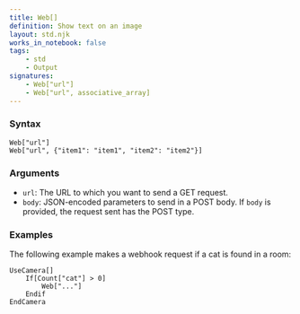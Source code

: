 ```yaml
---
title: Web[]
definition: Show text on an image
layout: std.njk
works_in_notebook: false
tags:
    - std
    - Output
signatures:
    - Web["url"]
    - Web["url", associative_array]
---
```


### Syntax

```
Web["url"]
Web["url", {"item1": "item1", "item2": "item2"}]
```

### Arguments

- `url`: The URL to which you want to send a GET request.
- `body`: JSON-encoded parameters to send in a POST body. If `body` is provided, the request sent has the POST type.

### Examples

The following example makes a webhook request if a cat is found in a room:

```
UseCamera[]
    If[Count["cat"] > 0]
        Web["..."]
    Endif
EndCamera
```
